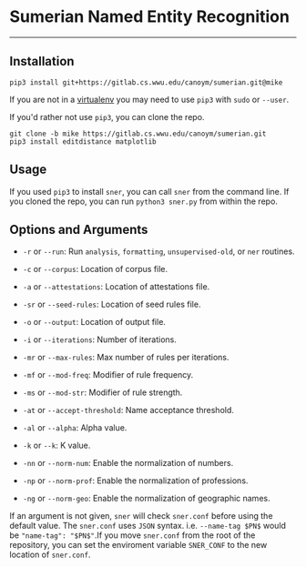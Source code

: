 # Sumerian Named Entity Recognition
---
## Installation
```
pip3 install git+https://gitlab.cs.wwu.edu/canoym/sumerian.git@mike
```
If you are not in a [virtualenv] you may need to use `pip3` with `sudo` or
`--user`.

If you'd rather not use `pip3`, you can clone the repo.
```
git clone -b mike https://gitlab.cs.wwu.edu/canoym/sumerian.git
pip3 install editdistance matplotlib
```

## Usage
If you used `pip3` to install `sner`, you can call `sner` from the command
line. If you cloned the repo, you can run `python3 sner.py` from within the 
repo.

## Options and Arguments
* `-r` or `--run`: Run `analysis`, `formatting`, `unsupervised-old`, or `ner`
routines.
* `-c` or `--corpus`: Location of corpus file.
* `-a` or `--attestations`: Location of attestations file.
* `-sr` or `--seed-rules`: Location of seed rules file.
* `-o` or `--output`: Location of output file.

* `-i` or `--iterations`: Number of iterations.
* `-mr` or `--max-rules`: Max number of rules per iterations.
* `-mf` or `--mod-freq`: Modifier of rule frequency.
* `-ms` or `--mod-str`: Modifier of rule strength.
* `-at` or `--accept-threshold`: Name acceptance threshold.
* `-al` or `--alpha`: Alpha value.
* `-k` or `--k`: K value.

* `-nn` or `--norm-num`: Enable the normalization  of numbers.
* `-np` or `--norm-prof`: Enable the normalization of professions.
* `-ng` or `--norm-geo`: Enable the normalization of geographic names.

If an argument is not given, `sner` will check `sner.conf` before using the
default value. The `sner.conf` uses `JSON` syntax. i.e. `--name-tag $PN$` would
be `"name-tag": "$PN$"`.If you move `sner.conf` from the root of the
repository, you can set the enviroment variable `SNER_CONF` to the new
location of `sner.conf`.

[virtualenv]: https://virtualenv.pypa.io/en/stable/
